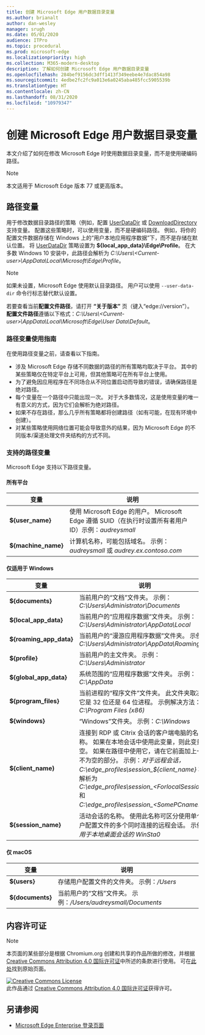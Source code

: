 ```yaml
---
title: 创建 Microsoft Edge 用户数据目录变量
ms.author: brianalt
author: dan-wesley
manager: srugh
ms.date: 05/01/2020
audience: ITPro
ms.topic: procedural
ms.prod: microsoft-edge
ms.localizationpriority: high
ms.collection: M365-modern-desktop
description: 了解如何创建 Microsoft Edge 用户数据目录变量
ms.openlocfilehash: 284bef9156dc3dff1413f349eebe4e7dac854a98
ms.sourcegitcommit: 4edbe2fc2fc9a013e6a0245aba485fcc5905539b
ms.translationtype: HT
ms.contentlocale: zh-CN
ms.lasthandoff: 08/31/2020
ms.locfileid: "10979347"
---
```

# 创建 Microsoft Edge 用户数据目录变量

本文介绍了如何在修改 Microsoft Edge 时使用数据目录变量，而不是使用硬编码路径。

>[!NOTE]
>本文适用于 Microsoft Edge 版本 77 或更高版本。

## 路径变量

用于修改数据目录路径的策略（例如，配置 [UserDataDir](microsoft-edge-policies.md#userdatadir) 或 [DownloadDirectory](microsoft-edge-policies.md#downloaddirectory) 支持变量。 配置这些策略时，可以使用变量，而不是硬编码路径。 例如，将你的配置文件数据存储在 Windows 上的“用户本地应用程序数据”下，而不是存储在默认位置。 将 [UserDataDir](microsoft-edge-policies.md#userdatadir) 策略设置为 **${local_app_data}\Edge\Profile**。 在大多数 Windows 10 安装中，此路径会解析为 *C:\Users\\&lt;Current-user&gt;\AppData\Local\Microsoft\Edge\Profile*。

>[!NOTE]
>如果未设置，Microsoft Edge 使用默认目录路径。 用户可以使用 `--user-data-dir` 命令行标志替代默认设置。

若要查看当前**配置文件路径**，请打开 **“关于版本”** 页（键入“edge://version”）。 **配置文件路径**遵循以下格式：*C:\Users\\&lt;Current-user&gt;\AppData\Local\Microsoft\Edge\User Data\Default*。

### 路径变量使用指南

在使用路径变量之前，请查看以下指南。

- 涉及 Microsoft Edge 存储不同数据的路径的所有策略均取决于平台。 其中的某些策略仅在特定平台上可用，但其他策略可在所有平台上使用。
- 为了避免因应用程序在不同场合从不同位置启动而导致的错误，请确保路径是绝对路径。
- 每个变量在一个路径中只能出现一次。 对于大多数情况，这是使用变量的唯一有意义的方式，因为它们会解析为绝对路径。
- 如果不存在路径，那么几乎所有策略都将创建路径（如有可能，在现有环境中创建）。
- 对某些策略使用网络位置可能会导致意外的结果，因为 Microsoft Edge 的不同版本/渠道处理文件夹结构的方式不同。

### 支持的路径变量

Microsoft Edge 支持以下路径变量。

#### 所有平台

| 变量 | 说明 |
| --- | --- |
| **${user_name}** | 使用 Microsoft Edge 的用户。 Microsoft Edge 遵循 SUID（在执行时设置所有者用户 ID）示例：*audreysmall* |
| **${machine_name}** | 计算机名称，可能包括域名。 示例：*audreysmall* 或 *audrey.ex.contoso.com* |

#### 仅适用于 Windows

| 变量 | 说明 |
| --- | --- |
| **${documents}** | 当前用户的“文档”文件夹。 示例：*C:\Users\Administrator\Documents* |
|**${local_app_data}** | 当前用户的“应用程序数据”文件夹。 示例：*C:\Users\Administrator\AppData\Local* |
|**${roaming_app_data}** | 当前用户的“漫游应用程序数据”文件夹。 示例：*C:\Users\Administrator\AppData\Roaming* |
| **${profile}** | 当前用户的主文件夹。 示例：*C:\Users\Administrator* |
| **${global_app_data}** | 系统范围的“应用程序数据”文件夹。 示例：*C:\AppData* |
| **${program_files}** | 当前进程的“程序文件”文件夹。 此文件夹取决于它是 32 位还是 64 位进程。 示例解决方法：*C:\Program Files (x86)* |
| **${windows}** | “Windows”文件夹。 示例：*C:\Windows* |
| **${client_name)** | 连接到 RDP 或 Citrix 会话的客户端电脑的名称。 如果在本地会话中使用此变量，则此变量为空。 如果在路径中使用它，请在它前面加上一定不为空的部分。 示例：*对于远程会话，C:\edge_profiles\session_${client_name}* 将解析为 *C:\edge_profiles\session_&lt;ForlocalSessions&gt;* 和 *C:\edge_profiles\session_&lt;SomePCname&gt;*。 |
| **${session_name}** | 活动会话的名称。 使用此名称可区分使用单个用户配置文件的多个同时连接的远程会话。 示例：*用于本地桌面会话的 WinSta0* |

#### 仅 macOS

| 变量 | 说明 |
| --- | --- |
| **${users}** | 存储用户配置文件的文件夹。 示例：*/Users* |
| **${documents}** | 当前用户的“文档”文件夹。 示例：*/Users/audreysmall/Documents* |

## 内容许可证

>[!NOTE]
>本页面的某些部分是根据 Chromium.org 创建和共享的作品所做的修改，并根据 [Creative Commons Attribution 4.0 国际许可证](http://creativecommons.org/licenses/by/4.0/)中所述的条款进行使用。 可在[此处](https://www.chromium.org/administrators/policy-list-3/user-data-directory-variables)找到原始页面。
  
<a rel="license" href="http://creativecommons.org/licenses/by/4.0/"><img alt="Creative Commons License" style="border-width:0" src="https://i.creativecommons.org/l/by/4.0/88x31.png" /></a><br/>此作品通过 <a rel="license" href="http://creativecommons.org/licenses/by/4.0/">Creative Commons Attribution 4.0 国际许可证</a>获得许可。

## 另请参阅

- [Microsoft Edge Enterprise 登录页面](https://aka.ms/EdgeEnterprise)